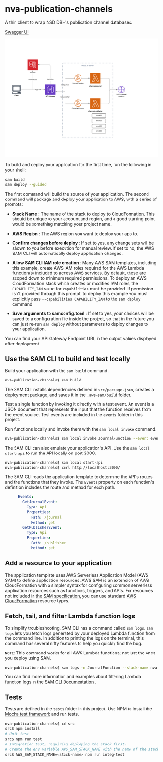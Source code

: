 # nva-publication-channels

A thin client to wrap NSD DBH's publication channel databases.

[Swagger UI](https://nva-dev-public-api.s3-eu-west-1.amazonaws.com/index.html?urls.primaryName=Publication%20Channels#/default/GetJournalById)

![Structure](docs/nva-publication-channels.png)

To build and deploy your application for the first time, run the following in your shell:

```bash
sam build
sam deploy --guided
```

The first command will build the source of your application. The second command will package and deploy your application
to AWS, with a series of prompts:

* **Stack Name**  : The name of the stack to deploy to CloudFormation. This should be unique to your account and region,
  and a good starting point would be something matching your project name.
  
* **AWS Region**  : The AWS region you want to deploy your app to.
  
* **Confirm changes before deploy**  : If set to yes, any change sets will be shown to you before execution for manual
  review. If set to no, the AWS SAM CLI will automatically deploy application changes.
  
* **Allow SAM CLI IAM role creation**  : Many AWS SAM templates, including this example, create AWS IAM roles required for
  the AWS Lambda function(s) included to access AWS services. By default, these are scoped down to minimum required
  permissions. To deploy an AWS CloudFormation stack which creates or modifies IAM roles, the `CAPABILITY_IAM` value
  for `capabilities` must be provided. If permission isn't provided through this prompt, to deploy this example you must
  explicitly pass `--capabilities CAPABILITY_IAM` to the `sam deploy` command.
  
* **Save arguments to samconfig.toml**  : If set to yes, your choices will be saved to a configuration file inside the
  project, so that in the future you can just re-run `sam deploy` without parameters to deploy changes to your
  application.

You can find your API Gateway Endpoint URL in the output values displayed after deployment.

## Use the SAM CLI to build and test locally

Build your application with the `sam build` command.

```bash
nva-publication-channels$ sam build
```

The SAM CLI installs dependencies defined in `src/package.json`, creates a deployment package, and saves it in
the `.aws-sam/build` folder.

Test a single function by invoking it directly with a test event. An event is a JSON document that represents the input
that the function receives from the event source. Test events are included in the `events` folder in this project.

Run functions locally and invoke them with the `sam local invoke` command.

```bash
nva-publication-channels$ sam local invoke JournalFunction --event events/event.json
```

The SAM CLI can also emulate your application's API. Use the `sam local start-api` to run the API locally on port 3000.

```bash
nva-publication-channels$ sam local start-api
nva-publication-channels$ curl http://localhost:3000/
```

The SAM CLI reads the application template to determine the API's routes and the functions that they invoke.
The `Events` property on each function's definition includes the route and method for each path.

```yaml
      Events:
        GetJournalEvent:
          Type: Api
          Properties:
            Path: /journal
            Method: get
        GetPublisherEvent:
          Type: Api
          Properties:
            Path: /publisher
            Method: get
```

## Add a resource to your application

The application template uses AWS Serverless Application Model (AWS SAM) to define application resources. AWS SAM is an
extension of AWS CloudFormation with a simpler syntax for configuring common serverless application resources such as
functions, triggers, and APIs. For resources not included
in [the SAM specification](https://github.com/awslabs/serverless-application-model/blob/master/versions/2016-10-31.md),
you can use
standard [AWS CloudFormation](https://docs.aws.amazon.com/AWSCloudFormation/latest/UserGuide/aws-template-resource-type-ref.html)
resource types.

## Fetch, tail, and filter Lambda function logs

To simplify troubleshooting, SAM CLI has a command called `sam logs`. `sam logs` lets you fetch logs generated by your
deployed Lambda function from the command line. In addition to printing the logs on the terminal, this command has
several nifty features to help you quickly find the bug.

`NOTE`: This command works for all AWS Lambda functions; not just the ones you deploy using SAM.

```bash
nva-publication-channels$ sam logs -n JournalFunction --stack-name nva-publication-channels --tail
```

You can find more information and examples about filtering Lambda function logs in
the [SAM CLI Documentation](https://docs.aws.amazon.com/serverless-application-model/latest/developerguide/serverless-sam-cli-logging.html)
.

## Tests

Tests are defined in the `tests` folder in this project. Use NPM to install
the [Mocha test framework](https://mochajs.org/) and run tests.

```bash
nva-publication-channels$ cd src
src$ npm install
# Unit test
src$ npm run test
# Integration test, requiring deploying the stack first.
# Create the env variable AWS_SAM_STACK_NAME with the name of the stack we are testing
src$ AWS_SAM_STACK_NAME=<stack-name> npm run integ-test
```
